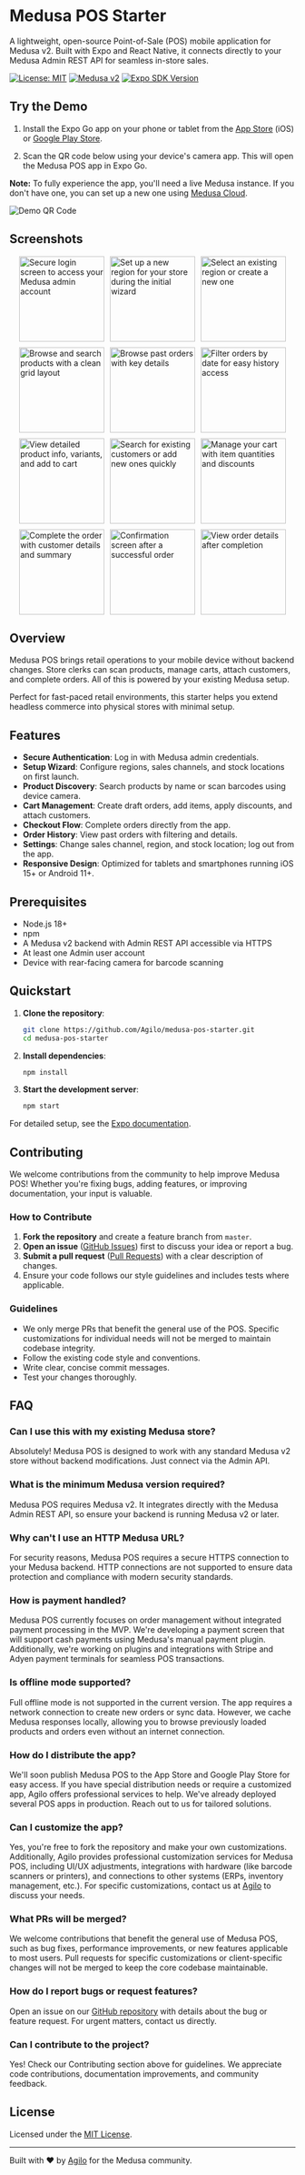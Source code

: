 # Medusa POS Starter

A lightweight, open-source Point-of-Sale (POS) mobile application for Medusa v2. Built with Expo and React Native, it connects directly to your Medusa Admin REST API for seamless in-store sales.

[![License: MIT](https://img.shields.io/badge/License-MIT-yellow.svg)](https://opensource.org/licenses/MIT)
[![Medusa v2](https://img.shields.io/badge/Medusa-v2-blue.svg)](https://docs.medusajs.com/)
[![Expo SDK Version](https://img.shields.io/badge/expo%20sdk-54-blue.svg)](https://expo.dev/)

## Try the Demo

1. Install the Expo Go app on your phone or tablet from the [App Store](https://apps.apple.com/app/expo-go/id982107779) (iOS) or [Google Play Store](https://play.google.com/store/apps/details?id=host.exp.exponent).

2. Scan the QR code below using your device's camera app. This will open the Medusa POS app in Expo Go.

**Note:** To fully experience the app, you'll need a live Medusa instance. If you don't have one, you can set up a new one using [Medusa Cloud](https://medusajs.com/pricing/?utm_source=agilo&utm_medium=referral&utm_campaign=medusa-pos).

<div style="max-width: 200px;">

![Demo QR Code](https://qr.expo.dev/eas-update?slug=exp&projectId=2c44b68b-5c32-4031-a160-d315e6c399d4&groupId=0d381504-b20d-4a81-a228-316078c94983&host=u.expo.dev)

</div>

## Screenshots

<div style="display: flex; flex-wrap: wrap; gap: 10px; justify-content: center;">
  <img src=".github/screenshots/1-login.png" alt="Secure login screen to access your Medusa admin account" width="150">
  <img src=".github/screenshots/2-create-a-region.png" alt="Set up a new region for your store during the initial wizard" width="150">
  <img src=".github/screenshots/3-choose-a-region.png" alt="Select an existing region or create a new one" width="150">
  <img src=".github/screenshots/4-products.png" alt="Browse and search products with a clean grid layout" width="150">
  <img src=".github/screenshots/11-orders.png" alt="Browse past orders with key details" width="150">
  <img src=".github/screenshots/10-orders-date-filter.png" alt="Filter orders by date for easy history access" width="150">
  <img src=".github/screenshots/5-product-details.png" alt="View detailed product info, variants, and add to cart" width="150">
  <img src=".github/screenshots/6-customer-lookup.png" alt="Search for existing customers or add new ones quickly" width="150">
  <img src=".github/screenshots/7-cart.png" alt="Manage your cart with item quantities and discounts" width="150">
  <img src=".github/screenshots/8-checkout.png" alt="Complete the order with customer details and summary" width="150">
  <img src=".github/screenshots/12-order-confirmation.png" alt="Confirmation screen after a successful order" width="150">
  <img src=".github/screenshots/9-order.png" alt="View order details after completion" width="150">
</div>

## Overview

Medusa POS brings retail operations to your mobile device without backend changes. Store clerks can scan products, manage carts, attach customers, and complete orders. All of this is powered by your existing Medusa setup.

Perfect for fast-paced retail environments, this starter helps you extend headless commerce into physical stores with minimal setup.

## Features

- **Secure Authentication**: Log in with Medusa admin credentials.
- **Setup Wizard**: Configure regions, sales channels, and stock locations on first launch.
- **Product Discovery**: Search products by name or scan barcodes using device camera.
- **Cart Management**: Create draft orders, add items, apply discounts, and attach customers.
- **Checkout Flow**: Complete orders directly from the app.
- **Order History**: View past orders with filtering and details.
- **Settings**: Change sales channel, region, and stock location; log out from the app.
- **Responsive Design**: Optimized for tablets and smartphones running iOS 15+ or Android 11+.

## Prerequisites

- Node.js 18+
- npm
- A Medusa v2 backend with Admin REST API accessible via HTTPS
- At least one Admin user account
- Device with rear-facing camera for barcode scanning

## Quickstart

1. **Clone the repository**:
   ```bash
   git clone https://github.com/Agilo/medusa-pos-starter.git
   cd medusa-pos-starter
   ```

2. **Install dependencies**:
   ```bash
   npm install
   ```

3. **Start the development server**:
   ```bash
   npm start
   ```

For detailed setup, see the [Expo documentation](https://docs.expo.dev/).

## Contributing

We welcome contributions from the community to help improve Medusa POS! Whether you're fixing bugs, adding features, or improving documentation, your input is valuable.

### How to Contribute

1. **Fork the repository** and create a feature branch from `master`.
2. **Open an issue** ([GitHub Issues](https://github.com/Agilo/medusa-pos-starter/issues)) first to discuss your idea or report a bug.
3. **Submit a pull request** ([Pull Requests](https://github.com/Agilo/medusa-pos-starter/pulls)) with a clear description of changes.
4. Ensure your code follows our style guidelines and includes tests where applicable.

### Guidelines

- We only merge PRs that benefit the general use of the POS. Specific customizations for individual needs will not be merged to maintain codebase integrity.
- Follow the existing code style and conventions.
- Write clear, concise commit messages.
- Test your changes thoroughly.

## FAQ

### Can I use this with my existing Medusa store?

Absolutely! Medusa POS is designed to work with any standard Medusa v2 store without backend modifications. Just connect via the Admin API.

### What is the minimum Medusa version required?

Medusa POS requires Medusa v2. It integrates directly with the Medusa Admin REST API, so ensure your backend is running Medusa v2 or later.

### Why can't I use an HTTP Medusa URL?

For security reasons, Medusa POS requires a secure HTTPS connection to your Medusa backend. HTTP connections are not supported to ensure data protection and compliance with modern security standards.

### How is payment handled?

Medusa POS currently focuses on order management without integrated payment processing in the MVP. We're developing a payment screen that will support cash payments using Medusa's manual payment plugin. Additionally, we're working on plugins and integrations with Stripe and Adyen payment terminals for seamless POS transactions.

### Is offline mode supported?

Full offline mode is not supported in the current version. The app requires a network connection to create new orders or sync data. However, we cache Medusa responses locally, allowing you to browse previously loaded products and orders even without an internet connection.

### How do I distribute the app?

We'll soon publish Medusa POS to the App Store and Google Play Store for easy access. If you have special distribution needs or require a customized app, Agilo offers professional services to help. We've already deployed several POS apps in production. Reach out to us for tailored solutions.

### Can I customize the app?

Yes, you're free to fork the repository and make your own customizations. Additionally, Agilo provides professional customization services for Medusa POS, including UI/UX adjustments, integrations with hardware (like barcode scanners or printers), and connections to other systems (ERPs, inventory management, etc.). For specific customizations, contact us at [Agilo](https://www.agilo.com/contact/) to discuss your needs.

### What PRs will be merged?

We welcome contributions that benefit the general use of Medusa POS, such as bug fixes, performance improvements, or new features applicable to most users. Pull requests for specific customizations or client-specific changes will not be merged to keep the core codebase maintainable.

### How do I report bugs or request features?

Open an issue on our [GitHub repository](https://github.com/Agilo/medusa-pos-starter/issues) with details about the bug or feature request. For urgent matters, contact us directly.

### Can I contribute to the project?

Yes! Check our Contributing section above for guidelines. We appreciate code contributions, documentation improvements, and community feedback.

## License

Licensed under the [MIT License](https://github.com/Agilo/medusa-pos-starter/blob/master/LICENSE).

---

Built with ❤️ by [Agilo](https://www.agilo.com/) for the Medusa community.
